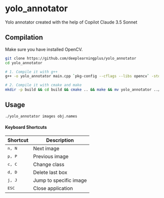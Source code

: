 # yolo_annotator
Yolo annotator created with the help of Copilot Claude 3.5 Sonnet


## Compilation
Make sure you have installed OpenCV.
```bash
git clone https://github.com/deeplearningplus/yolo_annotator
cd yolo_annotator

# 1. Compile it with g++
g++ -o yolo_annotator main.cpp `pkg-config --cflags --libs opencv` -std=c++17 -Wall -O3

# 2. Compile it with cmake and make
mkdir -p build && cd build && cmake .. && make && mv yolo_annotator ../
```

## Usage
```bash
./yolo_annotator images obj.names
```


#### Keyboard Shortcuts

Shortcut | Description | 
--- | --- |
<kbd>n, N</kbd> | Next image |
<kbd>p, P</kbd> | Previous image |
<kbd>c, C</kbd> | Change class |
<kbd>d, D</kbd> | Delete last box |
<kbd>j, J</kbd> | Jump to specific image |
<kbd>ESC</kbd> | Close application |




